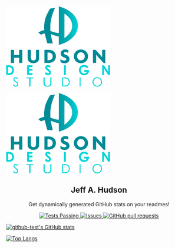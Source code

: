 ![Hudson Design Studio logo](assets/images/hudson-design-studio-logo.svg)

<span align="center">
    <img src="assets/images/hudson-design-studio-logo.svg">
    <h2 align="center">Jeff A. Hudson</h2>
    <p align="center">Get dynamically generated GitHub stats on your readmes!</p>
</span>

<p align="center">
    <a href="https://github.com/JeffBoDean/github-readme-stats/actions">
        <img alt="Tests Passing" src="https://github.com/JeffBoDean/github-readme-stats/workflows/Test/badge.svg" />
    </a>
    <a href="https://github.com/JeffBoDean/github-readme-stats/issues">
        <img alt="Issues" src="https://img.shields.io/github/issues/JeffBoDean/github-readme-stats?color=0088ff" />
    </a>
    <a href="https://github.com/JeffBoDean/github-readme-stats/pulls">
        <img alt="GitHub pull requests" src="https://img.shields.io/github/issues-pr/JeffBoDean/github-readme-stats?color=0088ff" />
    </a>
</p>


<!--
**JeffBoDean/JeffBoDean** is a ✨ _special_ ✨ repository because its `README.md` (this file) appears on your GitHub profile.

Here are some ideas to get you started:

- 🔭 I’m currently working on ...
- 🌱 I’m currently learning ...
- 👯 I’m looking to collaborate on ...
- 🤔 I’m looking for help with ...
- 💬 Ask me about ...
- 📫 How to reach me: ...
- 😄 Pronouns: ...
- ⚡ Fun fact: ...
-->
[![github-test's GitHub stats](https://github-readme-stats.vercel.app/api?username=JeffBoDean&show_icons=true&theme=react)](https://github.com/JeffBoDean/github-readme-stats)

[![Top Langs](https://github-readme-stats.vercel.app/api/top-langs/?username=JeffBoDean&langs_count=8)](https://github.com/JeffBoDean/github-readme-stats)
